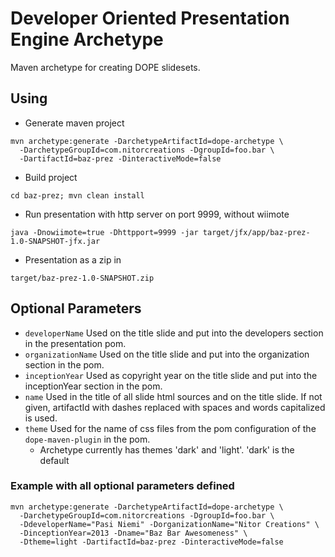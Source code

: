 # Developer Oriented Presentation Engine Archetype #

Maven archetype for creating DOPE slidesets.

## Using ##

 * Generate maven project

```
mvn archetype:generate -DarchetypeArtifactId=dope-archetype \
  -DarchetypeGroupId=com.nitorcreations -DgroupId=foo.bar \
  -DartifactId=baz-prez -DinteractiveMode=false
```

 * Build project

```
cd baz-prez; mvn clean install
```

 * Run presentation with http server on port 9999, without wiimote

```
java -Dnowiimote=true -Dhttpport=9999 -jar target/jfx/app/baz-prez-1.0-SNAPSHOT-jfx.jar
```

 * Presentation as a zip in 

```
target/baz-prez-1.0-SNAPSHOT.zip
```

## Optional Parameters ##

 * ```developerName``` Used on the title slide and put into the developers section in the presentation pom.
 * ```organizationName``` Used on the title slide and put into the organization section in the pom.
 * ```inceptionYear``` Used as copyright year on the title slide and put into the inceptionYear section in the pom.
 * ```name``` Used in the title of all slide html sources and on the title slide. If not given, artifactId with dashes replaced with spaces and words capitalized is used.
 * ```theme``` Used for the name of css files from the pom configuration of the ```dope-maven-plugin``` in the pom.
    * Archetype currently has themes 'dark' and 'light'. 'dark' is the default 

### Example with all optional parameters defined ###

```
mvn archetype:generate -DarchetypeArtifactId=dope-archetype \
  -DarchetypeGroupId=com.nitorcreations -DgroupId=foo.bar \
  -DdeveloperName="Pasi Niemi" -DorganizationName="Nitor Creations" \
  -DinceptionYear=2013 -Dname="Baz Bar Awesomeness" \
  -Dtheme=light -DartifactId=baz-prez -DinteractiveMode=false
```
